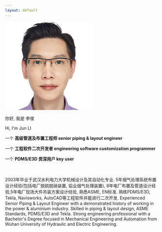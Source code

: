 ```yaml
---
layout: default
---
```


<div class="row align-items-center">
  <div class="col-4">
    <div class="image"><img src="/media/profile.png" alt=""></div>

  </div>
  <div class="col-6">
    <div class="designation">
        <div class="typing-title">
            <p>你好, 我是 李俊</p>
            <p>Hi, I'm Jun LI</p>
            <p>一个 <strong>高级管道及布置工程师 senior piping & layout engineer</strong></p>
            <p>一个 <strong>工程软件二次开发者 engineering software customization programmer</strong></p>
            <p>一个 <strong>PDMS/E3D 资深用户 key user</strong></p>
        </div>
        <span class="typed-title"></span>
    </div>
  </div>
</div>

<br>
<br>
2003年毕业于武汉水利电力大学机械设计及其自动化专业. 5年烟气处理系统布置设计经验(包括电厂脱硫脱硝装置, 铝业烟气处理装置), 8年电厂布置及管道设计经验,5年电厂现场大件吊装方案设计经验, 熟悉ASME, EN标准. 熟练PDMS/E3D, Tekla, Navisworks, AutoCAD等工程软件并能进行二次开发. 
Experienced Senior Piping & Layout Engineer with a demonstrated history of working in the power & aluminium industry. Skilled in piping & layout design, ASME Standards, PDMS/E3D and Tekla. Strong engineering professional with a Bachelor's Degree focused in Mechanical Engineering and Automation from Wuhan University of Hydraulic and Electric Engineering.